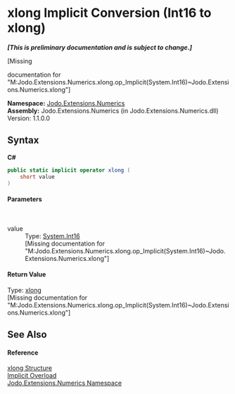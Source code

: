# xlong&nbsp;Implicit Conversion (Int16 to xlong)
 _**\[This is preliminary documentation and is subject to change.\]**_

\[Missing <summary> documentation for "M:Jodo.Extensions.Numerics.xlong.op_Implicit(System.Int16)~Jodo.Extensions.Numerics.xlong"\]

**Namespace:**&nbsp;<a href="N_Jodo_Extensions_Numerics">Jodo.Extensions.Numerics</a><br />**Assembly:**&nbsp;Jodo.Extensions.Numerics (in Jodo.Extensions.Numerics.dll) Version: 1.1.0.0

## Syntax

**C#**<br />
``` C#
public static implicit operator xlong (
	short value
)
```


#### Parameters
&nbsp;<dl><dt>value</dt><dd>Type: <a href="https://docs.microsoft.com/dotnet/api/system.int16" target="_blank" rel="noopener noreferrer">System.Int16</a><br />\[Missing <param name="value"/> documentation for "M:Jodo.Extensions.Numerics.xlong.op_Implicit(System.Int16)~Jodo.Extensions.Numerics.xlong"\]</dd></dl>

#### Return Value
Type: <a href="T_Jodo_Extensions_Numerics_xlong">xlong</a><br />\[Missing <returns> documentation for "M:Jodo.Extensions.Numerics.xlong.op_Implicit(System.Int16)~Jodo.Extensions.Numerics.xlong"\]

## See Also


#### Reference
<a href="T_Jodo_Extensions_Numerics_xlong">xlong Structure</a><br /><a href="Overload_Jodo_Extensions_Numerics_xlong_op_Implicit">Implicit Overload</a><br /><a href="N_Jodo_Extensions_Numerics">Jodo.Extensions.Numerics Namespace</a><br />